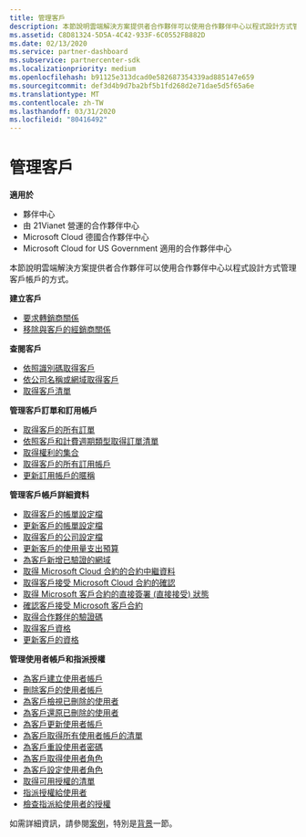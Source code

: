 ```yaml
---
title: 管理客戶
description: 本節說明雲端解決方案提供者合作夥伴可以使用合作夥伴中心以程式設計方式管理客戶帳戶的方式。
ms.assetid: C8D81324-5D5A-4C42-933F-6C0552FB882D
ms.date: 02/13/2020
ms.service: partner-dashboard
ms.subservice: partnercenter-sdk
ms.localizationpriority: medium
ms.openlocfilehash: b91125e313dcad0e582687354339ad885147e659
ms.sourcegitcommit: def3d4b9d7ba2bf5b1fd268d2e71dae5d5f65a6e
ms.translationtype: MT
ms.contentlocale: zh-TW
ms.lasthandoff: 03/31/2020
ms.locfileid: "80416492"
---
```

# <a name="manage-customers"></a>管理客戶


**適用於**

- 夥伴中心
- 由 21Vianet 營運的合作夥伴中心
- Microsoft Cloud 德國合作夥伴中心
- Microsoft Cloud for US Government 適用的合作夥伴中心

本節說明雲端解決方案提供者合作夥伴可以使用合作夥伴中心以程式設計方式管理客戶帳戶的方式。

**建立客戶**
- [要求轉銷商關係](request-reseller-relationship.md) 
- [移除與客戶的經銷商關係](remove-a-reseller-relationship-with-a-customer.md) 

**查閱客戶**
- [依照識別碼取得客戶](get-a-customer-by-id.md)
- [依公司名稱或網域取得客戶](get-a-customer-by-name.md)
- [取得客戶清單](get-a-list-of-customers.md)

**管理客戶訂單和訂用帳戶**
- [取得客戶的所有訂單](get-all-of-a-customer-s-orders.md)
- [依照客戶和計費週期類型取得訂單清單](get-a-list-of-orders-by-customer-and-billing-cycle-type.md)
- [取得權利的集合](get-a-collection-of-entitlements.md)
- [取得客戶的所有訂用帳戶](get-all-of-a-customer-s-subscriptions.md)
- [更新訂用帳戶的暱稱](update-the-nickname-for-a-subscription.md)

**管理客戶帳戶詳細資料**
- [取得客戶的帳單設定檔](get-all-of-a-customer-s-billing-profiles.md)
- [更新客戶的帳單設定檔](update-a-customer-s-billing-profile.md)
- [取得客戶的公司設定檔](get-a-customer-s-company-profile.md)   
- [更新客戶的使用量支出預算](update-a-customer-s-usage-spending-budget.md)   
- [為客戶新增已驗證的網域](add-a-verified-domain-for-a-customer.md)   
- [取得 Microsoft Cloud 合約的合約中繼資料](get-agreement-metadata.md)
- [取得客戶接受 Microsoft Cloud 合約的確認](get-confirmation-of-customer-consent.md)
- [取得 Microsoft 客戶合約的直接簽署 (直接接受) 狀態](get-direct-sign-status-of-customer-agreement.md)
- [確認客戶接受 Microsoft 客戶合約](confirm-customer-consent-customer-agreement.md)
- [取得合作夥伴的驗證碼](get-a-partner-s-validation-codes.md)
- [取得客戶資格](get-a-customer-s-qualification.md)
- [更新客戶的資格](update-a-customer-s-qualification.md)

**管理使用者帳戶和指派授權**
- [為客戶建立使用者帳戶](create-user-accounts-for-a-customer.md)
- [刪除客戶的使用者帳戶](delete-user-accounts-for-a-customer.md)
- [為客戶檢視已刪除的使用者](view-a-deleted-user.md)
- [為客戶還原已刪除的使用者](restore-a-user-for-a-customer.md)
- [為客戶更新使用者帳戶](update-user-accounts-for-a-customer.md)
- [為客戶取得所有使用者帳戶的清單](get-a-list-of-all-user-accounts-for-a-customer.md)
- [為客戶重設使用者密碼](reset-user-password-for-a-customer.md)
- [為客戶取得使用者角色](get-user-roles-for-a-customer.md)
- [為客戶設定使用者角色](set-user-roles-for-a-customer.md)
- [取得可用授權的清單](get-a-list-of-available-licenses.md)
- [指派授權給使用者](assign-licenses-to-a-user.md)
- [檢查指派給使用者的授權](check-which-licenses-are-assigned-to-a-user.md) 

如需詳細資訊，請參閱[案例](scenarios.md)，特別是[背景](scenarios.md#background)一節。

 

 




